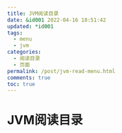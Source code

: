 ```yaml
---
title: JVM阅读目录
date: &id001 2022-04-16 18:51:42
updated: *id001
tags:
  - menu
  - jvm
categories:
  - 阅读目录
  - 页面
permalink: /post/jvm-read-menu.html
comments: true
toc: true
---
```

# JVM阅读目录